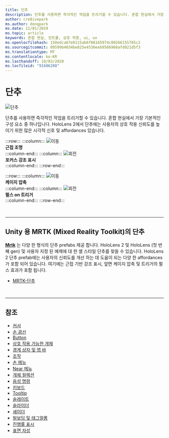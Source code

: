 ```yaml
---
title: 단추
description: 단추를 사용하면 즉각적인 작업을 트리거할 수 있습니다. 혼합 현실에서 가장 기본적인 구성 요소 중 하나입니다.
author: cre8ivepark
ms.author: dongpark
ms.date: 11/01/2019
ms.topic: article
keywords: 혼합 현실, 컨트롤, 상호 작용, ui, ux
ms.openlocfilehash: 150edca67e0115ab6f06165974c00266155765c2
ms.sourcegitcommit: 09599b4034be825e4536eeb9566968afd021d5f3
ms.translationtype: MT
ms.contentlocale: ko-KR
ms.lasthandoff: 10/03/2020
ms.locfileid: "91686208"
---
```

# <a name="button"></a>단추

![단추](images/UX_Hero_Button.jpg)

단추를 사용하면 즉각적인 작업을 트리거할 수 있습니다. 혼합 현실에서 가장 기본적인 구성 요소 중 하나입니다. HoloLens 2에서 단추에는 사용자의 상호 작용 신뢰도를 높이기 위한 많은 시각적 신호 및 affordances 있습니다. 


:::row:::
    :::column:::
       ![이동](images/UX_Button_Affordance_ProximityLight.jpg)<br>
       **근접 조명**<br>
    :::column-end:::
    :::column:::
       ![회전](images/UX_Button_Affordance_FocusHighlight.jpg)<br>
        **포커스 강조 표시**<br>
    :::column-end:::
:::row-end:::

:::row:::
    :::column:::
       ![이동](images/UX_Button_Affordance_Compression.jpg)<br>
       **케이지 압축**<br>
    :::column-end:::
    :::column:::
       ![회전](images/UX_Button_Affordance_Pulse.jpg)<br>
        **펄스 on 트리거**<br>
    :::column-end:::
:::row-end:::

<br>


---

## <a name="button-in-mrtkmixed-reality-toolkit-for-unity"></a>Unity 용 MRTK (Mixed Reality Toolkit)의 단추
**[Mrtk](https://github.com/Microsoft/MixedRealityToolkit-Unity)** 는 다양 한 형식의 단추 prefabs 제공 합니다. HoloLens 2 및 HoloLens (첫 번째 gen) 및 사용자 지정 된 예제에 대 한 셸 스타일 단추를 찾을 수 있습니다. HoloLens 2 단추 prefab에는 사용자의 신뢰도를 개선 하는 데 도움이 되는 다양 한 affordances가 포함 되어 있습니다. 여기에는 근접 기반 강조 표시, 앞면 케이지 압축 및 트리거의 펄스 효과가 포함 됩니다.

* [MRTK-단추](https://microsoft.github.io/MixedRealityToolkit-Unity/Documentation/README_Button.html)



<br>

---


## <a name="see-also"></a>참조

* [커서](cursors.md)
* [손 광선](point-and-commit.md)
* [Button](button.md)
* [상호 작용 가능한 개체](interactable-object.md)
* [경계 상자 및 앱 바](app-bar-and-bounding-box.md)
* [조작](direct-manipulation.md)
* [손 메뉴](hand-menu.md)
* [Near 메뉴](near-menu.md)
* [개체 컬렉션](object-collection.md)
* [음성 명령](voice-input.md)
* [키보드](keyboard.md)
* [Tooltip](tooltip.md)
* [슬레이트](slate.md)
* [슬라이더](slider.md)
* [셰이더](shader.md)
* [빌보딩 및 태그얼롱](billboarding-and-tag-along.md)
* [진행률 표시](progress.md)
* [표면 자성](surface-magnetism.md)
